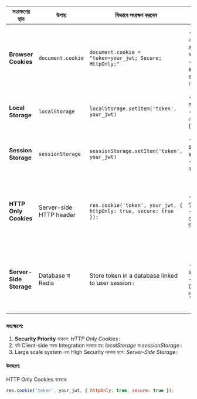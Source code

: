 | **সংরক্ষণের স্থান**         | **উপায়**                    | **কিভাবে সংরক্ষণ করবেন**                                                                                   | **সুবিধা**                                                                                                    | **অসুবিধা**                                                                                     |
|--------------------------|---------------------------|--------------------------------------------------------------------------------------------------------|----------------------------------------------------------------------------------------------------------|------------------------------------------------------------------------------------------------|
| **Browser Cookies**     | `document.cookie`        | `document.cookie = "token=your_jwt; Secure; HttpOnly;"`                                               | - `HttpOnly` এবং `Secure` attribute থাকলে নিরাপদ। <br> - Auto-send with every request।                      | - Cross-Site Scripting (XSS) আক্রমণে ঝুঁকি। <br> - Storage সীমিত (প্রায় 4KB)।                           |
| **Local Storage**        | `localStorage`           | `localStorage.setItem('token', your_jwt)`                                                             | - সহজে ব্যবহারযোগ্য। <br> - তুলনামূলক বেশি স্পেস (5MB)।                                                      | - XSS আক্রমণে সহজে চুরি হওয়ার ঝুঁকি।                                                                 |
| **Session Storage**      | `sessionStorage`         | `sessionStorage.setItem('token', your_jwt)`                                                           | - Tab-specific storage। <br> - সহজে ব্যবহারযোগ্য।                                                             | - XSS আক্রমণে ঝুঁকিপূর্ণ। <br> - ব্রাউজার ট্যাব বন্ধ করলে ডেটা হারায়।                                  |
| **HTTP Only Cookies**    | Server-side HTTP header  | `res.cookie('token', your_jwt, { httpOnly: true, secure: true });`                                    | - XSS থেকে সুরক্ষা। <br> - Secure connection নিশ্চিত।                                                          | - Cross-Site Request Forgery (CSRF) আক্রমণ প্রতিরোধে অতিরিক্ত সুরক্ষা দরকার।                           |
| **Server-Side Storage**  | Database বা Redis         | Store token in a database linked to user session।                                                    | - Highly secure। <br> - XSS এবং CSRF থেকে সুরক্ষা।                                                            | - Scalability manage করতে বেশি জটিল। <br> - প্রতিটি রিকোয়েস্টে ডাটাবেজ কল করা লাগে।                   |

### **সংক্ষেপে**:
1. **Security Priority** থাকলে: *HTTP Only Cookies*।
2. যদি Client-side সহজ Integration দরকার হয়: *localStorage* বা *sessionStorage*।
3. Large scale system এবং High Security দরকার হলে: *Server-Side Storage*।

#### **উদাহরণ**:
HTTP Only Cookies ব্যবহার:
```javascript
res.cookie('token', your_jwt, { httpOnly: true, secure: true });
```
